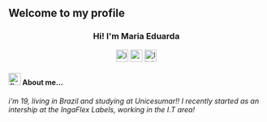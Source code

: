 ## Welcome to my profile 
<h3 align="center">Hi! I'm Maria Eduarda</h3>


<p align="center">
<a href = "https://instagram.com/_duudafs"><img width="24" height="24" src="https://img.icons8.com/color-pixels/32/instagram-new.png" alt="instagram-new"></a>
<a href = "mailto:dudascomparin@gmail.com"><img width="24" height="24" src="https://img.icons8.com/color-pixels/32/gmail-new.png" alt="gmail-new"></a>
<a href = "mailto:dudascomparin@gmail.com"><img width="24" height="24" src="https://img.icons8.com/color-pixels/32/linkedin.png" alt="linkedin"></a>
</p>
<h4><img width="24" height="24" src="https://img.icons8.com/pulsar-color/48/flower.png" alt="flower">  About me...</h4>



<p text-align="center">
<h6>i'm 19, living in Brazil and studying at Unicesumar!! I recently started as an intership at the IngaFlex Labels, working in the I.T area! </h6>
</p>
